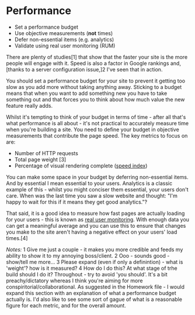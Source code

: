 # Performance

  * Set a performance budget
  * Use objective measurements (**not** times)
  * Defer non-essential items (e.g. analytics)
  * Validate using real user monitoring (RUM)

There are plenty of studies[1] that show that the faster your site is the more people will engage with it. Speed is also a factor in Google rankings and, [thanks to a server configuration issue,]2 I've seen that in action. 

You should set a performance budget for your site to prevent it getting too slow as you add more without taking anything away. Sticking to a budget means that when you want to add something new you have to take something out and that forces you to think about how much value the new feature really adds.

Whilst it's tempting to think of your budget in terms of time - after all that's what performance is all about - it's not practical to accurately measure time when you're building a site. You need to define your budget in objective measurements that contribute the page speed. The key metrics to focus on are:

 * Number of HTTP requests
 * Total page weight [3]
 * Percentage of visual rendering complete (<a href="https://sites.google.com/a/webpagetest.org/docs/using-webpagetest/metrics/speed-index">speed index</a>)

You can make some space in your budget by deferring non-essential items.  And by essential I mean essential to your users.  Analytics is a classic example of this - whilst you might conciser them essential, your users don't care.  When was the last time you saw a slow website and thought: "I'm happy to wait for this if it means they get good analytics."?

That said, it is a good idea to measure how fast pages are actually loading for your users - this is known as <a href="http://en.wikipedia.org/wiki/Real_user_monitoring">real user monitoring</a>.  With enough data you can get a meaningful average and you can use this to ensure that changes you make to the site aren't having a negative effect on your users' load times.[4]

_Notes:_
1 Give me just a couple - it makes you more credible and feeds my ability to show it to my annoying boss/client.
2 Ooo - sounds good - show/tell me more... 
3 Please expand (even if only a definintion) - what is 'weight'? how is it measured?
4 How do I do this? At what stage of trhe build should I do it? 
Throughout - try to avoid 'you should'. It's a bit preachy/dictatory whereas I think you're aiming for more conspiritorial/collaborational.
As suggested in the Homework file - I would expand this section with an explanation of what a performance budget actually is. I'd also like to see some sort of gague of what is a reasonable figure for each metric, and for the overall amount.  